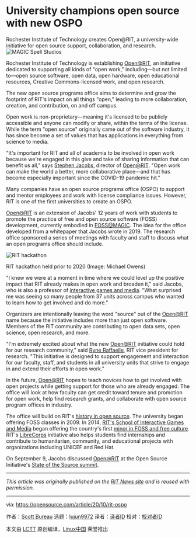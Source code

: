 [#]: collector: (lujun9972)
[#]: translator: ( )
[#]: reviewer: ( )
[#]: publisher: ( )
[#]: url: ( )
[#]: subject: (University champions open source with new OSPO)
[#]: via: (https://opensource.com/article/20/10/rit-ospo)
[#]: author: (Scott Bureau https://opensource.com/users/sbbcomritedu)

University champions open source with new OSPO
======
Rochester Institute of Technology creates Open@RIT, a university-wide
initiative for open source support, collaboration, and research.
![MAGIC Spell Studios][1]

Rochester Institute of Technology is establishing [Open@RIT][2], an initiative dedicated to supporting all kinds of "open work," including—but not limited to—open source software, open data, open hardware, open educational resources, Creative Commons-licensed work, and open research.

The new open source programs office aims to determine and grow the footprint of RIT's impact on all things "open," leading to more collaboration, creation, and contribution, on and off campus.

Open work is non-proprietary—meaning it's licensed to be publicly accessible and anyone can modify or share, within the terms of the license. While the term "open source" originally came out of the software industry, it has since become a set of values that has applications in everything from science to media.

"It's important for RIT and all of academia to be involved in open work because we're engaged in this give and take of sharing information that can benefit us all," says [Stephen Jacobs][3], director of [Open@RIT][2]. "Open work can make the world a better, more collaborative place—and that has become especially important since the COVID-19 pandemic hit."

Many companies have an open source programs office (OSPO) to support and mentor employees and work with license compliance issues. However, RIT is one of the first universities to create an OSPO.

[Open@RIT][2] is an extension of Jacobs' 12 years of work with students to promote the practice of free and open source software (FOSS) development, currently embodied in [FOSS@MAGIC][4]. The idea for the office developed from a whitepaper that Jacobs wrote in 2019. The research office sponsored a series of meetings with faculty and staff to discuss what an open programs office should include.

![RIT hackathon][5]

RIT hackathon held prior to 2020 (Image: Michael Owens)

"I knew we were at a moment in time where we could level up the positive impact that RIT already makes in open work and broaden it," said Jacobs, who is also a professor of [interactive games and media][6]. "What surprised me was seeing so many people from 37 units across campus who wanted to learn how to get involved and do more."

Organizers are intentionally leaving the word "source" out of the [Open@RIT][2] name because the initiative includes more than just open software. Members of the RIT community are contributing to open data sets, open science, open research, and more.

"I'm extremely excited about what the new [Open@RIT][2] initiative could hold for our research community," said [Ryne Raffaelle][7], RIT vice president for research. "This initiative is designed to support engagement and interaction for our faculty, staff, and students in all university units that strive to engage in and extend their efforts in open work."

In the future, [Open@RIT][2] hopes to teach novices how to get involved with open projects while getting support for those who are already engaged. The office will look at how faculty can get credit toward tenure and promotion for open work, help find research grants, and collaborate with open source program offices in industry.

The office will build on RIT's [history in open source][8]. The university began offering FOSS classes in 2009. In 2014, [RIT's School of Interactive Games and Media][9] began offering the country's first [minor in FOSS and free culture][10]. RIT's [LibreCorps][11] initiative also helps students find internships and contribute to humanitarian, community, and educational projects with organizations including UNICEF and Red Hat.

On September 9, Jacobs discussed [Open@RIT][2] at the Open Source Initiative's [State of the Source summit][12].

* * *

_This article was originally published on the [RIT News site][13] and is reused with permission._

--------------------------------------------------------------------------------

via: https://opensource.com/article/20/10/rit-ospo

作者：[Scott Bureau][a]
选题：[lujun9972][b]
译者：[译者ID](https://github.com/译者ID)
校对：[校对者ID](https://github.com/校对者ID)

本文由 [LCTT](https://github.com/LCTT/TranslateProject) 原创编译，[Linux中国](https://linux.cn/) 荣誉推出

[a]: https://opensource.com/users/sbbcomritedu
[b]: https://github.com/lujun9972
[1]: https://opensource.com/sites/default/files/styles/image-full-size/public/lead-images/magic-spell-studios.jpg?itok=Co55GO6N (MAGIC Spell Studios)
[2]: https://www.rit.edu/research/open
[3]: https://www.rit.edu/directory/sxjics-stephen-jacobs
[4]: https://fossrit.github.io/
[5]: https://opensource.com/sites/default/files/uploads/foss-hackathon_0.jpg (RIT hackathon)
[6]: https://www.rit.edu/computing/school-interactive-games-and-media
[7]: https://www.rit.edu/directory/rprsps-ryne-raffaelle
[8]: https://www.redhat.com/en/blog/how-first-minor-foss-grew-idea-fossmagic
[9]: http://games.rit.edu/
[10]: https://www.rit.edu/study/free-and-open-source-software-and-free-culture-minor
[11]: https://opensource.com/article/19/12/humanitarian-startups-open-source
[12]: https://eventyay.com/e/8fa7fd14/schedule
[13]: https://www.rit.edu/news/rit-creates-openrit-university-wide-initiative-all-things-open
